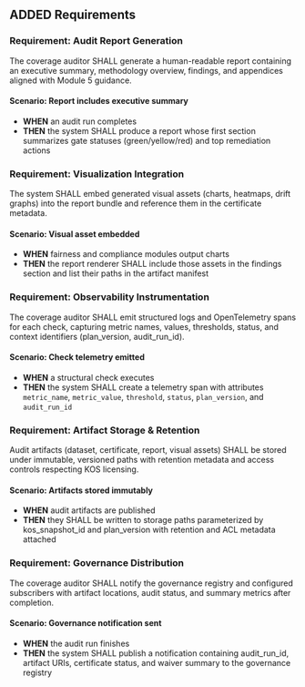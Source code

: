 ## ADDED Requirements
### Requirement: Audit Report Generation
The coverage auditor SHALL generate a human-readable report containing an executive summary, methodology overview, findings, and appendices aligned with Module 5 guidance.

#### Scenario: Report includes executive summary
- **WHEN** an audit run completes
- **THEN** the system SHALL produce a report whose first section summarizes gate statuses (green/yellow/red) and top remediation actions

### Requirement: Visualization Integration
The system SHALL embed generated visual assets (charts, heatmaps, drift graphs) into the report bundle and reference them in the certificate metadata.

#### Scenario: Visual asset embedded
- **WHEN** fairness and compliance modules output charts
- **THEN** the report renderer SHALL include those assets in the findings section and list their paths in the artifact manifest

### Requirement: Observability Instrumentation
The coverage auditor SHALL emit structured logs and OpenTelemetry spans for each check, capturing metric names, values, thresholds, status, and context identifiers (plan_version, audit_run_id).

#### Scenario: Check telemetry emitted
- **WHEN** a structural check executes
- **THEN** the system SHALL create a telemetry span with attributes `metric_name`, `metric_value`, `threshold`, `status`, `plan_version`, and `audit_run_id`

### Requirement: Artifact Storage & Retention
Audit artifacts (dataset, certificate, report, visual assets) SHALL be stored under immutable, versioned paths with retention metadata and access controls respecting KOS licensing.

#### Scenario: Artifacts stored immutably
- **WHEN** audit artifacts are published
- **THEN** they SHALL be written to storage paths parameterized by kos_snapshot_id and plan_version with retention and ACL metadata attached

### Requirement: Governance Distribution
The coverage auditor SHALL notify the governance registry and configured subscribers with artifact locations, audit status, and summary metrics after completion.

#### Scenario: Governance notification sent
- **WHEN** the audit run finishes
- **THEN** the system SHALL publish a notification containing audit_run_id, artifact URIs, certificate status, and waiver summary to the governance registry
